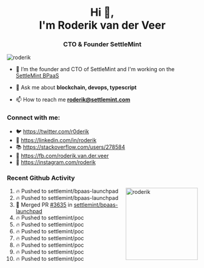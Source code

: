 <h1 align="center">Hi 👋,<br/> I'm Roderik van der Veer</h1>
<h3 align="center">CTO & Founder SettleMint</h3>

<p align="left"> <img src="https://komarev.com/ghpvc/?username=roderik" alt="roderik" /> </p>

- 🔭 I’m the founder and CTO of SettleMint and I'm working on the [SettleMint BPaaS](https://settlemint.com)

- 💬 Ask me about **blockchain, devops, typescript**

- 📫 How to reach me **roderik@settlemint.com**



### Connect with me:

- 🐦 https://twitter.com/r0derik
- 🏢 https://linkedin.com/in/roderik
- 📚 https://stackoverflow.com/users/278584
- 🙊 https://fb.com/roderik.van.der.veer
- 📸 https://instagram.com/roderik

### Recent Github Activity
<img src="https://github-readme-stats.vercel.app/api?username=roderik&show_icons=true&count_private=true" alt="roderik" align="right" height="190" />

<!--START_SECTION:activity-->
1. 🔥 Pushed to settlemint/bpaas-launchpad
2. 🔥 Pushed to settlemint/bpaas-launchpad
3. 🎉 Merged PR [#3635](https://github.com/settlemint/bpaas-launchpad/pull/3635) in [settlemint/bpaas-launchpad](https://github.com/settlemint/bpaas-launchpad)
4. 🔥 Pushed to settlemint/poc
5. 🔥 Pushed to settlemint/poc
6. 🔥 Pushed to settlemint/poc
7. 🔥 Pushed to settlemint/poc
8. 🔥 Pushed to settlemint/poc
9. 🔥 Pushed to settlemint/poc
10. 🔥 Pushed to settlemint/poc
<!--END_SECTION:activity-->